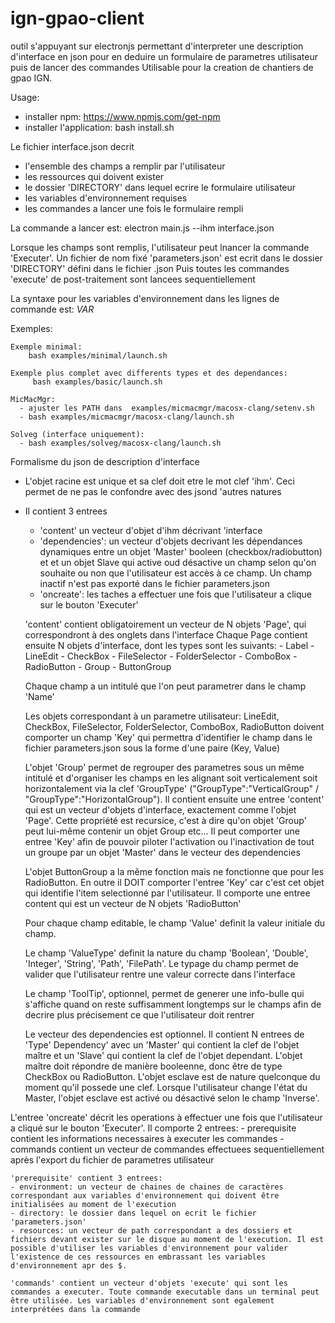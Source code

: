 # ign-gpao-client
outil s'appuyant sur electronjs permettant d'interpreter une description d'interface en json pour en deduire un formulaire de parametres utilisateur puis de lancer des commandes 
Utilisable pour la creation de chantiers de gpao IGN.

Usage:
- installer npm: https://www.npmjs.com/get-npm
- installer l'application: bash install.sh

Le fichier interface.json decrit 
- l'ensemble des champs a remplir par l'utilisateur
- les ressources qui doivent exister
- le dossier 'DIRECTORY' dans lequel ecrire le formulaire utilisateur
- les variables d'environnement requises
- les commandes a lancer une fois le formulaire rempli

La commande a lancer est: electron main.js --ihm interface.json 

Lorsque les champs sont remplis, l'utilisateur peut lnancer la commande 'Executer'. Un fichier de nom fixé 'parameters.json' est ecrit dans le dossier 'DIRECTORY' défini dans le fichier .json
Puis toutes les commandes 'execute' de post-traitement sont lancees sequentiellement

La syntaxe pour les variables d'environnement dans les lignes de commande est: $VAR$


Exemples: 

    Exemple minimal:
        bash examples/minimal/launch.sh
     
    Exemple plus complet avec differents types et des dependances:
         bash examples/basic/launch.sh
         
    MicMacMgr:
      - ajuster les PATH dans  examples/micmacmgr/macosx-clang/setenv.sh
      - bash examples/micmacmgr/macosx-clang/launch.sh 
         
    Solveg (interface uniquement):
      - bash examples/solveg/macosx-clang/launch.sh 
         
    

Formalisme du json de description d'interface
- L'objet racine est unique et sa clef doit etre le mot clef 'ihm'. Ceci permet de ne pas le confondre avec des jsond 'autres natures
- Il contient 3 entrees
    - 'content' un vecteur d'objet d'ihm décrivant 'interface
    - 'dependencies': un vecteur d'objets decrivant les dépendances dynamiques entre un objet 'Master' booleen (checkbox/radiobutton) et et un objet Slave qui active oud désactive un champ selon qu'on souhaite ou non que l'utilisateur est accès à ce champ. Un champ inactif n'est pas exporté dans le fichier parameters.json
    - 'oncreate': les taches a effectuer une fois que l'utilisateur a clique sur le bouton 'Executer'
    
    
    'content' contient obligatoirement un vecteur de N objets 'Page', qui correspondront à des onglets dans l'interface
    Chaque Page contient ensuite N objets d'interface, dont les types sont les suivants:
        - Label
        - LineEdit
        - CheckBox
        - FileSelector
        - FolderSelector
        - ComboBox
        - RadioButton
        - Group
        - ButtonGroup
        
    Chaque champ a un intitulé que l'on peut parametrer dans le champ 'Name'
        
    Les objets correspondant à un parametre utilisateur: LineEdit, CheckBox, FileSelector, FolderSelector, ComboBox, RadioButton doivent comporter un champ 'Key' qui permettra d'identifier le champ dans le fichier parameters.json sous la forme d'une paire (Key, Value)
    
    L'objet 'Group' permet de regrouper des parametres sous un même intitulé et d'organiser les champs en les alignant soit verticalement soit horizontalement via la clef 'GroupType' ("GroupType":"VerticalGroup" / "GroupType":"HorizontalGroup"). Il contient ensuite une entree 'content' qui est un vecteur d'objets d'interface, exactement comme l'objet 'Page'. Cette propriété est recursice, c'est à dire qu'on objet 'Group' peut lui-même contenir un objet Group etc...  Il peut comporter une entree 'Key' afin de pouvoir piloter l'activation ou l'inactivation de tout un groupe par un objet 'Master' dans le vecteur des dependencies
    
    L'objet ButtonGroup a la même fonction mais ne fonctionne que pour les RadioButton. En outre il DOIT comporter l'entree 'Key' car c'est cet objet qui identifie l'item selectionné par l'utilisateur. Il comporte une entree content qui est un vecteur de N objets 'RadioButton'
    
    Pour chaque champ editable, le champ 'Value' definit la valeur initiale du champ. 
    
    Le champ 'ValueType' definit la nature du champ 'Boolean', 'Double', 'Integer', 'String', 'Path', 'FilePath'. Le typage du champ permet de valider que l'utilisateur rentre une valeur correcte dans l'interface
    
   Le champ 'ToolTip', optionnel, permet de generer une info-bulle qui s'affiche quand on reste suffisamment longtemps sur le champs afin de decrire plus précisement ce que l'utilisateur doit rentrer 
   
  
  Le vecteur des dependencies est optionnel. Il contient N entrees de 'Type' Dependency' avec un 'Master' qui contient la clef de l'objet maître et un 'Slave' qui contient la clef de l'objet dependant. L'objet maître doit répondre de manière booleenne, donc être de type CheckBox ou RadioButton. L'objet esclave est de nature quelconque du moment qu'il possede une clef. Lorsque l'utilisateur change l'état du Master, l'objet esclave est activé ou désactivé selon le champ 'Inverse'.

L'entree 'oncreate' décrit les operations à effectuer une fois que l'utilisateur a cliqué sur le bouton 'Executer'.
Il comporte 2 entrees:
    - prerequisite contient les informations necessaires à executer les commandes
    - commands contient un vecteur de commandes effectuees sequentiellement après l'export du fichier de parametres utilisateur
    
    'prerequisite' contient 3 entrees:
    - environment: un vecteur de chaines de chaines de caractères correspondant aux variables d'environnement qui doivent être initialisées au moment de l'execution
    - directory: le dossier dans lequel on ecrit le fichier 'parameters.json'
    - resources: un vecteur de path correspondant a des dossiers et fichiers devant exister sur le disque au moment de l'execution. Il est possible d'utiliser les variables d'environnement pour valider l'existence de ces ressources en embrassant les variables d'environnement apr des $.
    
    'commands' contient un vecteur d'objets 'execute' qui sont les commandes a executer. Toute commande executable dans un terminal peut être utilisée. Les variables d'environnement sont egalement interprétées dans la commande
    
    
    
